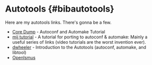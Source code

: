 
Autotools 				{#bibautotools}
=========

Here are my autotools links. There's gonna be a few.

* [Core Dump] - Autoconf and Automake Tutorial
* [mij tutorial] - A tutorial for porting to autoconf & automake:
  Mainly a useful series of links (video tutorials are the worst invention ever).
* [dwheeler] - Introduction to the Autotools (autoconf, automake, and libtool)
* [OpenIsmus]


[core dump]:http://amjith.blogspot.com.au/2009/04/autoconf-and-automake-tutorial.html
[mij tutorial]:http://mij.oltrelinux.com/devel/autoconf-automake/
[dwheeler]:http://www.dwheeler.com/autotools/index.html
[openismus]:http://www.openismus.com/documents/linux/building_libraries/building_libraries

